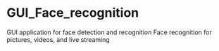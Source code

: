 # GUI_Face_recognition
GUI application for face detection and recognition
Face recognition for pictures, videos, and live streaming
